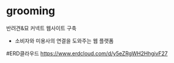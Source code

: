 # grooming
반려견&amp;묘 커넥트 웹사이트 구축
 - 소비자와 미용사의 연결을 도와주는 웹 플랫폼

#ERD클라우드
https://www.erdcloud.com/d/y5eZRgWH2HhgivF27
